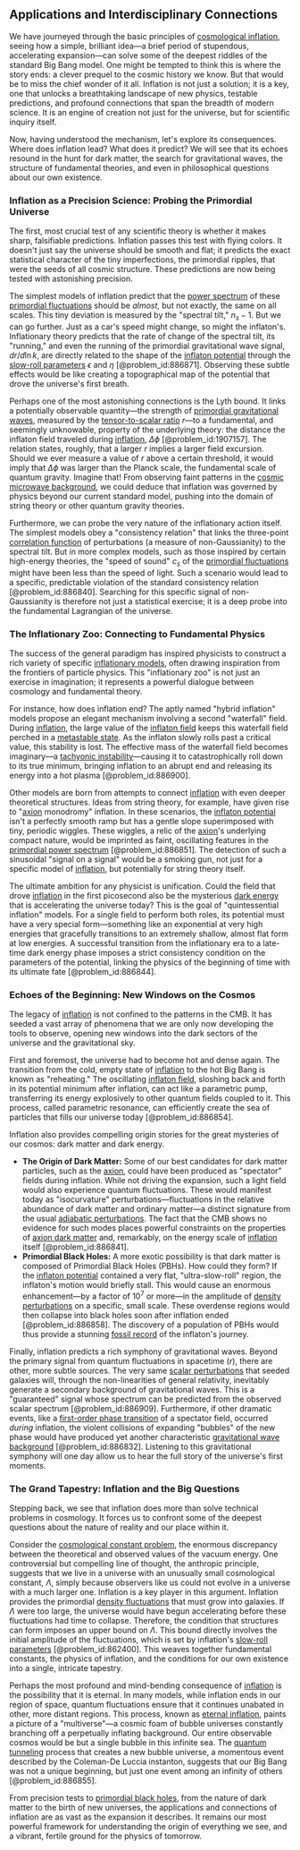 ## Applications and Interdisciplinary Connections

We have journeyed through the basic principles of [cosmological inflation](@article_id:159720), seeing how a simple, brilliant idea—a brief period of stupendous, accelerating expansion—can solve some of the deepest riddles of the standard Big Bang model. One might be tempted to think this is where the story ends: a clever prequel to the cosmic history we know. But that would be to miss the chief wonder of it all. Inflation is not just a solution; it is a key, one that unlocks a breathtaking landscape of new physics, testable predictions, and profound connections that span the breadth of modern science. It is an engine of creation not just for the universe, but for scientific inquiry itself.

Now, having understood the mechanism, let's explore its consequences. Where does inflation lead? What does it predict? We will see that its echoes resound in the hunt for dark matter, the search for gravitational waves, the structure of fundamental theories, and even in philosophical questions about our own existence.

### Inflation as a Precision Science: Probing the Primordial Universe

The first, most crucial test of any scientific theory is whether it makes sharp, falsifiable predictions. Inflation passes this test with flying colors. It doesn't just say the universe should be smooth and flat; it predicts the exact statistical character of the tiny imperfections, the primordial ripples, that were the seeds of all cosmic structure. These predictions are now being tested with astonishing precision.

The simplest models of inflation predict that the [power spectrum](@article_id:159502) of these [primordial fluctuations](@article_id:157972) should be *almost*, but not exactly, the same on all scales. This tiny deviation is measured by the "spectral tilt," $n_s-1$. But we can go further. Just as a car's speed might change, so might the inflaton's. Inflationary theory predicts that the rate of change of the spectral tilt, its "running," and even the running of the primordial gravitational wave signal, $dr/d\ln k$, are directly related to the shape of the [inflaton potential](@article_id:158901) through the [slow-roll parameters](@article_id:160299) $\epsilon$ and $\eta$ [@problem_id:886871]. Observing these subtle effects would be like creating a topographical map of the potential that drove the universe's first breath.

Perhaps one of the most astonishing connections is the Lyth bound. It links a potentially observable quantity—the strength of [primordial gravitational waves](@article_id:160586), measured by the [tensor-to-scalar ratio](@article_id:158879) $r$—to a fundamental, and seemingly unknowable, property of the underlying theory: the distance the inflaton field traveled during [inflation](@article_id:160710), $\Delta \phi$ [@problem_id:1907157]. The relation states, roughly, that a larger $r$ implies a larger field excursion. Should we ever measure a value of $r$ above a certain threshold, it would imply that $\Delta \phi$ was larger than the Planck scale, the fundamental scale of quantum gravity. Imagine that! From observing faint patterns in the [cosmic microwave background](@article_id:146020), we could deduce that inflation was governed by physics beyond our current standard model, pushing into the domain of string theory or other quantum gravity theories.

Furthermore, we can probe the very nature of the inflationary action itself. The simplest models obey a "consistency relation" that links the three-point [correlation function](@article_id:136704) of perturbations (a measure of non-Gaussianity) to the spectral tilt. But in more complex models, such as those inspired by certain high-energy theories, the "speed of sound" $c_s$ of the [primordial fluctuations](@article_id:157972) might have been less than the speed of light. Such a scenario would lead to a specific, predictable violation of the standard consistency relation [@problem_id:886840]. Searching for this specific signal of non-Gaussianity is therefore not just a statistical exercise; it is a deep probe into the fundamental Lagrangian of the universe.

### The Inflationary Zoo: Connecting to Fundamental Physics

The success of the general paradigm has inspired physicists to construct a rich variety of specific [inflationary models](@article_id:160872), often drawing inspiration from the frontiers of particle physics. This "inflationary zoo" is not just an exercise in imagination; it represents a powerful dialogue between cosmology and fundamental theory.

For instance, how does inflation end? The aptly named "hybrid inflation" models propose an elegant mechanism involving a second "waterfall" field. During [inflation](@article_id:160710), the large value of the [inflaton field](@article_id:157026) keeps this waterfall field perched in a [metastable state](@article_id:139483). As the inflaton slowly rolls past a critical value, this stability is lost. The effective mass of the waterfall field becomes imaginary—a [tachyonic instability](@article_id:188075)—causing it to catastrophically roll down to its true minimum, bringing inflation to an abrupt end and releasing its energy into a hot plasma [@problem_id:886900].

Other models are born from attempts to connect [inflation](@article_id:160710) with even deeper theoretical structures. Ideas from string theory, for example, have given rise to "[axion](@article_id:156014) monodromy" inflation. In these scenarios, the [inflaton potential](@article_id:158901) isn't a perfectly smooth ramp but has a gentle slope superimposed with tiny, periodic wiggles. These wiggles, a relic of the [axion](@article_id:156014)'s underlying compact nature, would be imprinted as faint, oscillating features in the [primordial power spectrum](@article_id:158846) [@problem_id:886851]. The detection of such a sinusoidal "signal on a signal" would be a smoking gun, not just for a specific model of [inflation](@article_id:160710), but potentially for string theory itself.

The ultimate ambition for any physicist is unification. Could the field that drove [inflation](@article_id:160710) in the first picosecond also be the mysterious [dark energy](@article_id:160629) that is accelerating the universe today? This is the goal of "quintessential inflation" models. For a single field to perform both roles, its potential must have a very special form—something like an exponential at very high energies that gracefully transitions to an extremely shallow, almost flat form at low energies. A successful transition from the inflationary era to a late-time dark energy phase imposes a strict consistency condition on the parameters of the potential, linking the physics of the beginning of time with its ultimate fate [@problem_id:886844].

### Echoes of the Beginning: New Windows on the Cosmos

The legacy of [inflation](@article_id:160710) is not confined to the patterns in the CMB. It has seeded a vast array of phenomena that we are only now developing the tools to observe, opening new windows into the dark sectors of the universe and the gravitational sky.

First and foremost, the universe had to become hot and dense again. The transition from the cold, empty state of [inflation](@article_id:160710) to the hot Big Bang is known as "reheating." The oscillating [inflaton field](@article_id:157026), sloshing back and forth in its potential minimum after inflation, can act like a parametric pump, transferring its energy explosively to other quantum fields coupled to it. This process, called parametric resonance, can efficiently create the sea of particles that fills our universe today [@problem_id:886854].

Inflation also provides compelling origin stories for the great mysteries of our cosmos: dark matter and dark energy.
*   **The Origin of Dark Matter:** Some of our best candidates for dark matter particles, such as the [axion](@article_id:156014), could have been produced as "spectator" fields during inflation. While not driving the expansion, such a light field would also experience quantum fluctuations. These would manifest today as "isocurvature" perturbations—fluctuations in the relative abundance of dark matter and ordinary matter—a distinct signature from the usual [adiabatic perturbations](@article_id:158975). The fact that the CMB shows no evidence for such modes places powerful constraints on the properties of [axion dark matter](@article_id:154014) and, remarkably, on the energy scale of [inflation](@article_id:160710) itself [@problem_id:886841].
*   **Primordial Black Holes:** A more exotic possibility is that dark matter is composed of Primordial Black Holes (PBHs). How could they form? If the [inflaton potential](@article_id:158901) contained a very flat, "ultra-slow-roll" region, the inflaton's motion would briefly stall. This would cause an enormous enhancement—by a factor of $10^7$ or more—in the amplitude of [density perturbations](@article_id:159052) on a specific, small scale. These overdense regions would then collapse into black holes soon after inflation ended [@problem_id:886858]. The discovery of a population of PBHs would thus provide a stunning [fossil record](@article_id:136199) of the inflaton's journey.

Finally, inflation predicts a rich symphony of gravitational waves. Beyond the primary signal from quantum fluctuations in spacetime ($r$), there are other, more subtle sources. The very same [scalar perturbations](@article_id:159844) that seeded galaxies will, through the non-linearities of general relativity, inevitably generate a secondary background of gravitational waves. This is a "guaranteed" signal whose spectrum can be predicted from the observed scalar spectrum [@problem_id:886909]. Furthermore, if other dramatic events, like a [first-order phase transition](@article_id:144027) of a spectator field, occurred *during* inflation, the violent collisions of expanding "bubbles" of the new phase would have produced yet another characteristic [gravitational wave background](@article_id:634702) [@problem_id:886832]. Listening to this gravitational symphony will one day allow us to hear the full story of the universe's first moments.

### The Grand Tapestry: Inflation and the Big Questions

Stepping back, we see that inflation does more than solve technical problems in cosmology. It forces us to confront some of the deepest questions about the nature of reality and our place within it.

Consider the [cosmological constant problem](@article_id:154468), the enormous discrepancy between the theoretical and observed values of the vacuum energy. One controversial but compelling line of thought, the anthropic principle, suggests that we live in a universe with an unusually small cosmological constant, $\Lambda$, simply because observers like us could not evolve in a universe with a much larger one. Inflation is a key player in this argument. Inflation provides the primordial [density fluctuations](@article_id:143046) that must grow into galaxies. If $\Lambda$ were too large, the universe would have begun accelerating before these fluctuations had time to collapse. Therefore, the condition that structures can form imposes an upper bound on $\Lambda$. This bound directly involves the initial amplitude of the fluctuations, which is set by inflation's [slow-roll parameters](@article_id:160299) [@problem_id:862400]. This weaves together fundamental constants, the physics of inflation, and the conditions for our own existence into a single, intricate tapestry.

Perhaps the most profound and mind-bending consequence of [inflation](@article_id:160710) is the possibility that it is eternal. In many models, while inflation ends in our region of space, quantum fluctuations ensure that it continues unabated in other, more distant regions. This process, known as [eternal inflation](@article_id:158213), paints a picture of a "multiverse"—a cosmic foam of bubble universes constantly branching off a perpetually inflating background. Our entire observable cosmos would be but a single bubble in this infinite sea. The [quantum tunneling](@article_id:142373) process that creates a new bubble universe, a momentous event described by the Coleman-De Luccia instanton, suggests that our Big Bang was not a unique beginning, but just one event among an infinity of others [@problem_id:886855].

From precision tests to [primordial black holes](@article_id:155067), from the nature of dark matter to the birth of new universes, the applications and connections of inflation are as vast as the expansion it describes. It remains our most powerful framework for understanding the origin of everything we see, and a vibrant, fertile ground for the physics of tomorrow.